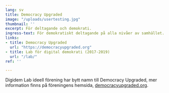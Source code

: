 ```yaml
---
lang: sv
title: Democracy Upgraded
image: "/uploads/usertesting.jpg"
thumbnail: ''
excerpt: För deltagande och demokrati.
ingress-text: För demokratiskt deltagande på alla nivåer av samhället.
links:
- title: Democracy Upgraded
  url: "https://democracyupgraded.org"
- title: Lab för digital demokrati (2017-2019)
  url: "/lab/"
ref: ''

---
```


Digidem Lab ideell förening har bytt namn till Democracy Upgraded, mer information finns på föreningens hemsida, [democracyupgraded.org](https://democracyupgraded.org).
